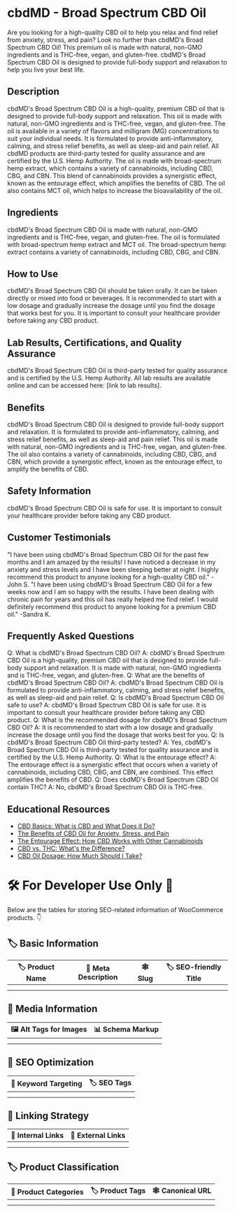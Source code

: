# cbdMD - Broad Spectrum CBD Oil
Are you looking for a high-quality CBD oil to help you relax and find relief from anxiety, stress, and pain? Look no further than cbdMD's Broad Spectrum CBD Oil! This premium oil is made with natural, non-GMO ingredients and is THC-free, vegan, and gluten-free. cbdMD's Broad Spectrum CBD Oil is designed to provide full-body support and relaxation to help you live your best life.
## Description
cbdMD's Broad Spectrum CBD Oil is a high-quality, premium CBD oil that is designed to provide full-body support and relaxation. This oil is made with natural, non-GMO ingredients and is THC-free, vegan, and gluten-free. The oil is available in a variety of flavors and milligram (MG) concentrations to suit your individual needs. It is formulated to provide anti-inflammatory, calming, and stress relief benefits, as well as sleep-aid and pain relief. All cbdMD products are third-party tested for quality assurance and are certified by the U.S. Hemp Authority. 
The oil is made with broad-spectrum hemp extract, which contains a variety of cannabinoids, including CBD, CBG, and CBN. This blend of cannabinoids provides a synergistic effect, known as the entourage effect, which amplifies the benefits of CBD. The oil also contains MCT oil, which helps to increase the bioavailability of the oil. 
## Ingredients
cbdMD's Broad Spectrum CBD Oil is made with natural, non-GMO ingredients and is THC-free, vegan, and gluten-free. The oil is formulated with broad-spectrum hemp extract and MCT oil. The broad-spectrum hemp extract contains a variety of cannabinoids, including CBD, CBG, and CBN.
## How to Use
cbdMD's Broad Spectrum CBD Oil should be taken orally. It can be taken directly or mixed into food or beverages. It is recommended to start with a low dosage and gradually increase the dosage until you find the dosage that works best for you. It is important to consult your healthcare provider before taking any CBD product.
## Lab Results, Certifications, and Quality Assurance
cbdMD's Broad Spectrum CBD Oil is third-party tested for quality assurance and is certified by the U.S. Hemp Authority. All lab results are available online and can be accessed here: [link to lab results].
## Benefits
cbdMD's Broad Spectrum CBD Oil is designed to provide full-body support and relaxation. It is formulated to provide anti-inflammatory, calming, and stress relief benefits, as well as sleep-aid and pain relief. This oil is made with natural, non-GMO ingredients and is THC-free, vegan, and gluten-free. The oil also contains a variety of cannabinoids, including CBD, CBG, and CBN, which provide a synergistic effect, known as the entourage effect, to amplify the benefits of CBD.
## Safety Information
cbdMD's Broad Spectrum CBD Oil is safe for use. It is important to consult your healthcare provider before taking any CBD product.
## Customer Testimonials
"I have been using cbdMD's Broad Spectrum CBD Oil for the past few months and I am amazed by the results! I have noticed a decrease in my anxiety and stress levels and I have been sleeping better at night. I highly recommend this product to anyone looking for a high-quality CBD oil." -John S.
"I have been using cbdMD's Broad Spectrum CBD Oil for a few weeks now and I am so happy with the results. I have been dealing with chronic pain for years and this oil has really helped me find relief. I would definitely recommend this product to anyone looking for a premium CBD oil." -Sandra K.
## Frequently Asked Questions
Q: What is cbdMD's Broad Spectrum CBD Oil?
A: cbdMD's Broad Spectrum CBD Oil is a high-quality, premium CBD oil that is designed to provide full-body support and relaxation. It is made with natural, non-GMO ingredients and is THC-free, vegan, and gluten-free.
Q: What are the benefits of cbdMD's Broad Spectrum CBD Oil?
A: cbdMD's Broad Spectrum CBD Oil is formulated to provide anti-inflammatory, calming, and stress relief benefits, as well as sleep-aid and pain relief.
Q: Is cbdMD's Broad Spectrum CBD Oil safe to use?
A: cbdMD's Broad Spectrum CBD Oil is safe for use. It is important to consult your healthcare provider before taking any CBD product.
Q: What is the recommended dosage for cbdMD's Broad Spectrum CBD Oil?
A: It is recommended to start with a low dosage and gradually increase the dosage until you find the dosage that works best for you.
Q: Is cbdMD's Broad Spectrum CBD Oil third-party tested?
A: Yes, cbdMD's Broad Spectrum CBD Oil is third-party tested for quality assurance and is certified by the U.S. Hemp Authority.
Q: What is the entourage effect?
A: The entourage effect is a synergistic effect that occurs when a variety of cannabinoids, including CBD, CBG, and CBN, are combined. This effect amplifies the benefits of CBD.
Q: Does cbdMD's Broad Spectrum CBD Oil contain THC?
A: No, cbdMD's Broad Spectrum CBD Oil is THC-free.
## Educational Resources
- [CBD Basics: What is CBD and What Does it Do?](https://www.cbdmd.com/blog/cbd-basics-what-is-cbd-and-what-does-it-do)
- [The Benefits of CBD Oil for Anxiety, Stress, and Pain](https://www.cbdmd.com/blog/benefits-of-cbd-oil-for-anxiety-stress-and-pain)
- [The Entourage Effect: How CBD Works with Other Cannabinoids](https://www.cbdmd.com/blog/the-entourage-effect-how-cbd-works-with-other-cannabinoids)
- [CBD vs. THC: What's the Difference?](https://www.cbdmd.com/blog/cbd-vs-thc-whats-the-difference) 
- [CBD Oil Dosage: How Much Should I Take?](https://www.cbdmd.com/blog/cbd-oil-dosage-how-much-should-i-take)
# 🛠️ For Developer Use Only 🔐

Below are the tables for storing SEO-related information of WooCommerce products. 👇

## 🏷️ Basic Information 

| 🏷️ Product Name | 📝 Meta Description | 🕸️ Slug | 🏷️ SEO-friendly Title |
| -------------- | ------------------ | ------ | ---------------------- |
|                |                    |        |                        |
|                |                    |        |                        |

## 📸 Media Information

| 🖼️ Alt Tags for Images | 📊 Schema Markup |
| --------------------- | --------------- |
|                       |                 |
|                       |                 |

## 🔎 SEO Optimization

| 🎯 Keyword Targeting | 🏷️ SEO Tags |
| ------------------- | ---------- |
|                     |            |
|                     |            |

## 🔗 Linking Strategy 

| 🔗 Internal Links | 🔗 External Links |
| ---------------- | ---------------- |
|                  |                  |
|                  |                  |

## 🏷️ Product Classification 

| 📂 Product Categories | 🏷️ Product Tags | 🕸️ Canonical URL |
| ------------------ | ------------ | ------------- |
|                    |              |               |
|                    |              |               |
